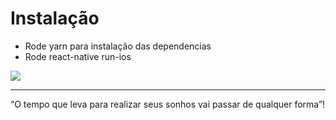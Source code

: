 # Instalação

- Rode yarn para instalação das dependencias
- Rode react-native run-ios

<img src=".github/reactnative.gif" />

---

“O tempo que leva para realizar seus sonhos vai passar de qualquer forma”!
